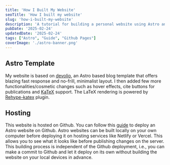 ```yaml
---
title: 'How I Built My Website'
seoTitle: 'How I built my website'
slug: 'how-i-built-my-website'
description: 'A tutorial for building a personal website using Astro and Github pages'
pubDate: '2025-02-24'
updatedDate: '2025-02-24'
tags: ["Astro", "Guide", "Github Pages"]
coverImage: './astro-banner.png'
---
```


## Astro Template

My website is based on [devolio][1], an Astro based blog template that offers blazing fast response and no-frill, minimalist layout. I then added few more functionalities/cosmetic changes such as hover effects, cite buttons for publications and [KaTeX][3] support. The LaTeX rendering is powered by [Rehype-katex][4] plugin.

## Hosting

This website is hosted on Github. You can follow this [guide][2] to deploy an Astro website on Github. Astro websites can be built locally on your own computer before deploying it on hosting services like Netlify or Vercel. This allows you to see what it looks like before publishing changes on the server. This building process is independent of the Github deployment, i.e., you can make a commit to Github and let it deploy on its own without building the website on your local devices in advance.

[1]: https://github.com/devaradise/devolio
[2]: https://docs.astro.build/en/guides/deploy/github/
[3]: https://katex.org
[4]: https://github.com/remarkjs/remark-math